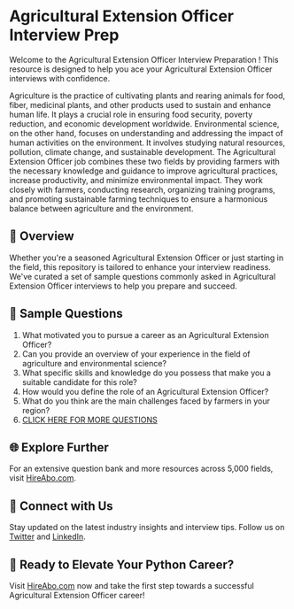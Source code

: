 # Agricultural Extension Officer Interview Prep

Welcome to the Agricultural Extension Officer Interview Preparation ! This resource is designed to help you ace your Agricultural Extension Officer interviews with confidence.

Agriculture is the practice of cultivating plants and rearing animals for food, fiber, medicinal plants, and other products used to sustain and enhance human life. It plays a crucial role in ensuring food security, poverty reduction, and economic development worldwide. Environmental science, on the other hand, focuses on understanding and addressing the impact of human activities on the environment. It involves studying natural resources, pollution, climate change, and sustainable development. The Agricultural Extension Officer job combines these two fields by providing farmers with the necessary knowledge and guidance to improve agricultural practices, increase productivity, and minimize environmental impact. They work closely with farmers, conducting research, organizing training programs, and promoting sustainable farming techniques to ensure a harmonious balance between agriculture and the environment.

## 🚀 Overview

Whether you're a seasoned Agricultural Extension Officer or just starting in the field, this repository is tailored to enhance your interview readiness. We've curated a set of sample questions commonly asked in Agricultural Extension Officer interviews to help you prepare and succeed.

## 📝 Sample Questions

1. What motivated you to pursue a career as an Agricultural Extension Officer?
2. Can you provide an overview of your experience in the field of agriculture and environmental science?
3. What specific skills and knowledge do you possess that make you a suitable candidate for this role?
4. How would you define the role of an Agricultural Extension Officer?
5. What do you think are the main challenges faced by farmers in your region?
6. [CLICK HERE FOR MORE QUESTIONS](https://hireabo.com/job/10_0_19/Agricultural%20Extension%20Officer)

## 🌐 Explore Further

For an extensive question bank and more resources across 5,000 fields, visit [HireAbo.com](https://www.hireabo.com).

## 📱 Connect with Us

Stay updated on the latest industry insights and interview tips. Follow us on [Twitter](https://twitter.com/hireabo) and [LinkedIn](https://www.linkedin.com/in/hire-abo-3609972a8/).

## 🚀 Ready to Elevate Your Python Career?

Visit [HireAbo.com](https://www.hireabo.com) now and take the first step towards a successful Agricultural Extension Officer career!